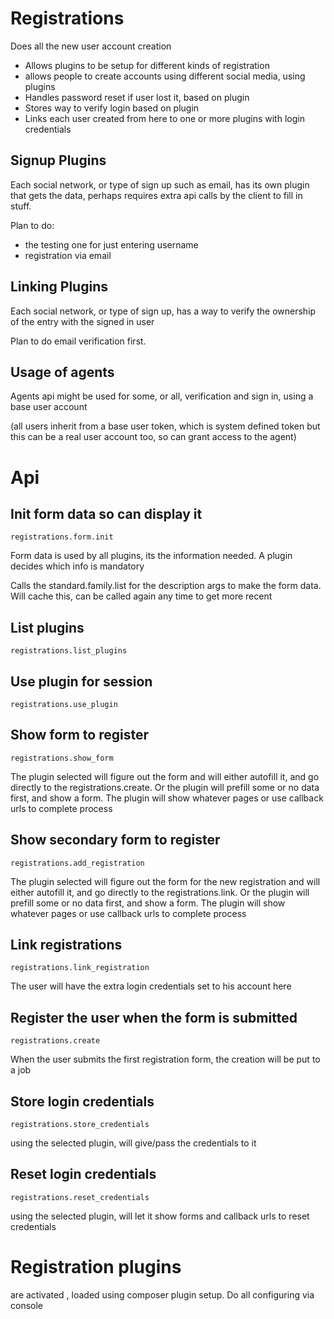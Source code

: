 # Registrations

Does all the new user account creation

* Allows plugins to be setup for different kinds of registration
* allows people to create accounts using different social media, using plugins
* Handles password reset if user lost it, based on plugin
* Stores way to verify login based on plugin
* Links each user created from here to one or more plugins with login credentials


## Signup Plugins

Each social network, or type of sign up such as email,
has its own plugin that gets the data, perhaps requires extra api calls by the client to fill in stuff.

Plan to do:
* the testing one for just entering username
* registration via email

## Linking Plugins

Each social network, or type of sign up, has a way to verify the ownership of the entry with the signed in user

Plan to do email verification first.


## Usage of agents

Agents api might be used for some, or all, verification and sign in, using a base user account 

(all users inherit from a base user token, which is system defined token but this can be a real user account too, so can grant access to the agent)


# Api

## Init form data so can display it 
    registrations.form.init

Form data is used by all plugins, its the information needed. A plugin decides which info is mandatory

Calls the standard.family.list for the description args to make the form data. Will cache this, can be called again any time to get more recent

## List plugins
    registrations.list_plugins

## Use plugin for session
    registrations.use_plugin

## Show form to register
    registrations.show_form
The plugin selected will figure out the form and will either autofill it, and go directly to the registrations.create.
Or the plugin will prefill some or no data first, and show a form.
The plugin will show whatever pages or use callback urls to complete process


## Show secondary form to register
    registrations.add_registration
The plugin selected will figure out the form for the new registration and will either autofill it, and go directly to the registrations.link.
Or the plugin will prefill some or no data first, and show a form.
The plugin will show whatever pages or use callback urls to complete process

## Link registrations
    registrations.link_registration
The user will have the extra login credentials set to his account here

## Register the user when the form is submitted 
    registrations.create
When the user submits the first registration form, the creation will be put to a job

## Store login credentials
    registrations.store_credentials
using the selected plugin, will give/pass the credentials to it

## Reset login credentials
    registrations.reset_credentials
using the selected plugin, will let it show forms and callback urls to reset credentials


# Registration plugins

are activated , loaded using composer plugin setup. Do all configuring via console